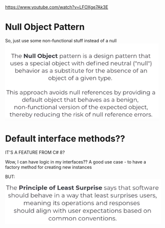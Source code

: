 https://www.youtube.com/watch?v=LFOXge7Ak3E

# Null Object Pattern

So, just use some non-functional stuff instead of a null
![Screenshot_20250327_155912.jpeg](Screenshot_20250327_155912.jpeg)

# Default interface methods??

IT'S A FEATURE FROM C# 8?

Wow, I can have logic in my interfaces??
A good use case - to have a factory method for creating new instances

BUT:
![](pic2.jpeg)